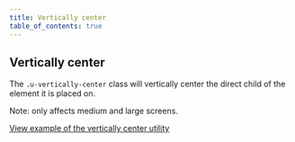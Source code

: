 ```yaml
---
title: Vertically center
table_of_contents: true
---
```


## Vertically center

The `.u-vertically-center` class will vertically center the direct child of the element it is placed on.

Note: only affects medium and large screens.

<a href="https://canonical-web-and-design.github.io/vanilla-framework/examples/utilities/vertically-center/"
    class="js-example">
    View example of the vertically center utility
</a>
